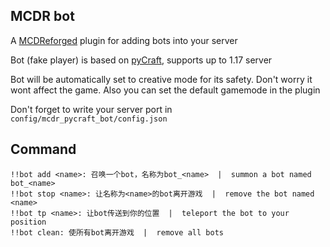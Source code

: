 MCDR bot 
--------
A [MCDReforged](https://github.com/Fallen-Breath/MCDReforged) plugin for adding bots into your server

Bot (fake player) is based on [pyCraft](https://github.com/ammaraskar/pyCraft), supports up to 1.17 server

Bot will be automatically set to creative mode for its safety. Don't worry it wont affect the game. Also you can set the default gamemode in the plugin

Don't forget to write your server port in `config/mcdr_pycraft_bot/config.json`

## Command

```
!!bot add <name>: 召唤一个bot，名称为bot_<name>  |  summon a bot named bot_<name>
!!bot stop <name>: 让名称为<name>的bot离开游戏  |  remove the bot named <name>
!!bot tp <name>: 让bot传送到你的位置  |  teleport the bot to your position
!!bot clean: 使所有bot离开游戏  |  remove all bots
```
